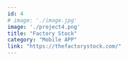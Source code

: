 ```yaml
---
id: 4
# image: './image.jpg'
image: './project4.png'
title: "Factory Stock"
category: "Mobile APP"
link: "https://thefactorystock.com/"
---
```

